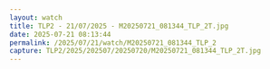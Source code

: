 ```yaml
---
layout: watch
title: TLP2 - 21/07/2025 - M20250721_081344_TLP_2T.jpg
date: 2025-07-21 08:13:44
permalink: /2025/07/21/watch/M20250721_081344_TLP_2
capture: TLP2/2025/202507/20250720/M20250721_081344_TLP_2T.jpg
---
```


